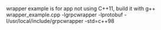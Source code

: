
wrapper example is for app not using C++11, build it with
g++ wrapper_example.cpp -lgrpcwrapper -lprotobuf -I/usr/local/include/grpcwrapper -std=c++98